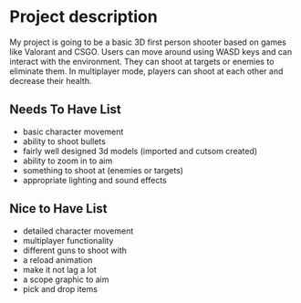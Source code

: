 # Project description

My project is going to be a basic 3D first person shooter based on games like Valorant and CSGO. Users can move around using WASD keys and can interact with the environment. They can shoot at targets or enemies to eliminate them. In multiplayer mode, players can shoot at each other and decrease their health.

## Needs To Have List

- basic character movement
- ability to shoot bullets
- fairly well designed 3d models (imported and cutsom created)
- ability to zoom in to aim
- something to shoot at (enemies or targets)
- appropriate lighting and sound effects             

## Nice to Have List

- detailed character movement
- multiplayer functionality
- different guns to shoot with
- a reload animation
- make it not lag a lot
- a scope graphic to aim
- pick and drop items
